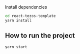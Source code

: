 
Install dependencies
```bash
cd react-tezos-template
yarn install
```


## How to run the project
```bash
yarn start
```
